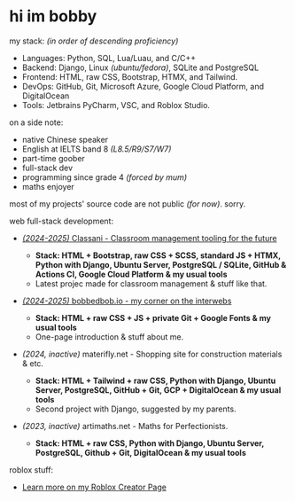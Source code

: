 # hi im bobby

my stack: *(in order of descending proficiency)*
- Languages: Python, SQL, Lua/Luau, and C/C++
- Backend: Django, Linux *(ubuntu/fedora)*, SQLite and PostgreSQL
- Frontend: HTML, raw CSS, Bootstrap, HTMX, and Tailwind.
- DevOps: GitHub, Git, Microsoft Azure, Google Cloud Platform, and DigitalOcean
- Tools: Jetbrains PyCharm, VSC, and Roblox Studio.

on a side note:
- native Chinese speaker
- English at IELTS band 8 *(L8.5/R9/S7/W7)*
- part-time goober
- full-stack dev
- programming since grade 4 *(forced by mum)*
- maths enjoyer

most of my projects' source code are not public *(for now)*. sorry.

web full-stack development:
- [*(2024-2025)* Classani - Classroom management tooling for the future](https://classani.org)
  - **Stack: HTML + Bootstrap, raw CSS + SCSS, standard JS + HTMX, Python with Django, Ubuntu Server, PostgreSQL / SQLite, GitHub & Actions CI, Google Cloud Platform & my usual tools**
  - Latest projec made for classroom management & stuff like that.

- [*(2024-2025)* bobbedbob.io - my corner on the interwebs](https://bobbedbob.io/)
  - **Stack: HTML + raw CSS + JS + private Git + Google Fonts & my usual tools**
  - One-page introduction & stuff about me. 

- *(2024, inactive)* materifly.net - Shopping site for construction materials & etc.
  - **Stack: HTML + Tailwind + raw CSS, Python with Django, Ubuntu Server, PostgreSQL, GitHub + Git, GCP + DigitalOcean & my usual tools**
  - Second project with Django, suggested by my parents.

- *(2023, inactive)* artimaths.net - Maths for Perfectionists.
  - **Stack: HTML + raw CSS, Python with Django, Ubuntu Server, PostgreSQL, Github + Git, DigitalOcean & my usual tools**


roblox stuff:
- [Learn more on my Roblox Creator Page](https://create.roblox.com/talent/creators/574283844)
